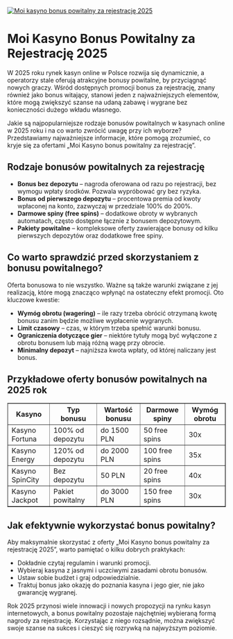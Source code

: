 [![Moi kasyno bonus powitalny za rejestrację 2025](https://123-caf.pages.dev/gitsignup.png)](https://vrmoo.ru/Bt82HjjY)

<h1>Moi Kasyno Bonus Powitalny za Rejestrację 2025</h1> <p>W 2025 roku rynek kasyn online w Polsce rozwija się dynamicznie, a operatorzy stale oferują atrakcyjne bonusy powitalne, by przyciągnąć nowych graczy. Wśród dostępnych promocji bonus za rejestrację, znany również jako bonus witający, stanowi jeden z najważniejszych elementów, które mogą zwiększyć szanse na udaną zabawę i wygrane bez konieczności dużego wkładu własnego.</p>  <p>Jakie są najpopularniejsze rodzaje bonusów powitalnych w kasynach online w 2025 roku i na co warto zwrócić uwagę przy ich wyborze? Przedstawiamy najważniejsze informacje, które pomogą zrozumieć, co kryje się za ofertami „Moi Kasyno bonus powitalny za rejestrację”.</p>  <h2>Rodzaje bonusów powitalnych za rejestrację</h2> <ul>   <li><strong>Bonus bez depozytu</strong> – nagroda oferowana od razu po rejestracji, bez wymogu wpłaty środków. Pozwala wypróbować gry bez ryzyka.</li>   <li><strong>Bonus od pierwszego depozytu</strong> – procentowa premia od kwoty wpłaconej na konto, zazwyczaj w przedziale 100% do 200%.</li>   <li><strong>Darmowe spiny (free spins)</strong> – dodatkowe obroty w wybranych automatach, często dostępne łącznie z bonusem depozytowym.</li>   <li><strong>Pakiety powitalne</strong> – kompleksowe oferty zawierające bonusy od kilku pierwszych depozytów oraz dodatkowe free spiny.</li> </ul>  <h2>Co warto sprawdzić przed skorzystaniem z bonusu powitalnego?</h2> <p>Oferta bonusowa to nie wszystko. Ważne są także warunki związane z jej realizacją, które mogą znacząco wpłynąć na ostateczny efekt promocji. Oto kluczowe kwestie:</p> <ul>   <li><strong>Wymóg obrotu (wagering)</strong> – ile razy trzeba obrócić otrzymaną kwotę bonusu zanim będzie możliwe wypłacenie wygranych.</li>   <li><strong>Limit czasowy</strong> – czas, w którym trzeba spełnić warunki bonusu.</li>   <li><strong>Ograniczenia dotyczące gier</strong> – niektóre tytuły mogą być wyłączone z obrotu bonusem lub mają różną wagę przy obrocie.</li>   <li><strong>Minimalny depozyt</strong> – najniższa kwota wpłaty, od której naliczany jest bonus.</li> </ul>  <h2>Przykładowe oferty bonusów powitalnych na 2025 rok</h2> <table border="1" cellpadding="8" cellspacing="0">   <thead>     <tr>       <th>Kasyno</th>       <th>Typ bonusu</th>       <th>Wartość bonusu</th>       <th>Darmowe spiny</th>       <th>Wymóg obrotu</th>     </tr>   </thead>   <tbody>     <tr>       <td>Kasyno Fortuna</td>       <td>100% od depozytu</td>       <td>do 1500 PLN</td>       <td>50 free spins</td>       <td>30x</td>     </tr>     <tr>       <td>Kasyno Energy</td>       <td>120% od depozytu</td>       <td>do 2000 PLN</td>       <td>100 free spins</td>       <td>35x</td>     </tr>     <tr>       <td>Kasyno SpinCity</td>       <td>Bez depozytu</td>       <td>50 PLN</td>       <td>20 free spins</td>       <td>40x</td>     </tr>     <tr>       <td>Kasyno Jackpot</td>       <td>Pakiet powitalny</td>       <td>do 3000 PLN</td>       <td>150 free spins</td>       <td>30x</td>     </tr>   </tbody> </table>  <h2>Jak efektywnie wykorzystać bonus powitalny?</h2> <p>Aby maksymalnie skorzystać z oferty „Moi Kasyno bonus powitalny za rejestrację 2025”, warto pamiętać o kilku dobrych praktykach:</p> <ul>   <li>Dokładnie czytaj regulamin i warunki promocji.</li>   <li>Wybieraj kasyna z jasnymi i uczciwymi zasadami obrotu bonusów.</li>   <li>Ustaw sobie budżet i graj odpowiedzialnie.</li>   <li>Traktuj bonus jako okazję do poznania kasyna i jego gier, nie jako gwarancję wygranej.</li> </ul>  <p>Rok 2025 przynosi wiele innowacji i nowych propozycji na rynku kasyn internetowych, a bonus powitalny pozostaje najchętniej wybieraną formą nagrody za rejestrację. Korzystając z niego rozsądnie, można zwiększyć swoje szanse na sukces i cieszyć się rozrywką na najwyższym poziomie.</p>